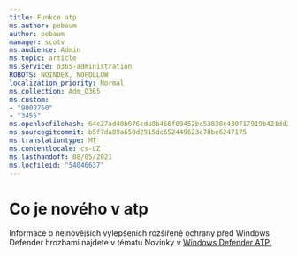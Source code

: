 ```yaml
---
title: Funkce atp
ms.author: pebaum
author: pebaum
manager: scotv
ms.audience: Admin
ms.topic: article
ms.service: o365-administration
ROBOTS: NOINDEX, NOFOLLOW
localization_priority: Normal
ms.collection: Adm_O365
ms.custom:
- "9000760"
- "3455"
ms.openlocfilehash: 64c27ad48b676cda8b466f09452bc53838c430717919b421dd287063aabc8c75
ms.sourcegitcommit: b5f7da89a650d2915dc652449623c78be6247175
ms.translationtype: MT
ms.contentlocale: cs-CZ
ms.lasthandoff: 08/05/2021
ms.locfileid: "54046637"
---
```

# <a name="whats-new-in-atp"></a>Co je nového v atp

Informace o nejnovějších vylepšeních rozšířené ochrany před Windows Defender hrozbami najdete v tématu Novinky v [Windows Defender ATP.](https://www.microsoft.com/security/blog/2018/11/15/whats-new-in-windows-defender-atp/)